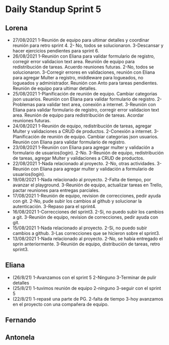 # Daily Standup Sprint 5

## Lorena

* 27/08/2021
1-Reunión de equipo para ultimar detalles y coordinar reunión para retro sprint 4.
2- No, todos se solucionaron.
3-Descansar y hacer ejercicios pendientes para sprint 6.
* 26/08/2021
1-Reunión con Eliana para validar formulario de registro, corregir error validacion text area.
Reunión de equipo para redistribución de tareas.
Acuerdo reuniones futuras.
2-No, todos se solucionaron.
3-Corregir errores en validaciones, reunión con Eliana para agregar Multer a registro, middleware para logueados, no logueados y administrador.
Reunión con Anto para tareas pendientes.
Reunión de equipo para ultimar detalles.
* 25/08/2021
1-Planificación de reunión de equipo. Cambiar categorias json usuarios. Reunión con Eliana para validar formulario de registro.
2-Problemas para validar text area, conexión a internet.
3-Reunión con Eliana para validar formulario de registro, corregir error validacion text area.
Reunión de equipo para redistribución de tareas.
Acordar reuniones futuras.
* 24/08/2021
1-Reunión de equipo, redistribución de tareas, agregar Multer y validaciones a CRUD de productos.
2-Conexión a internet.
3-Planificación de reunión de equipo. Cambiar categorias json usuarios. Reunión con Eliana para validar formulario de registro.
* 23/08/2021
1-Reunión con Eliana para agregar multer y validación a formulario de usuarios(login).
2-No.
3-Reunión de equipo, redistribución de tareas, agregar Multer y validaciones a CRUD de productos.
* 22/08/2021
1-Nada relacionado al proyecto.
2-No, otras actividades.
3-Reunión con Eliana para agregar multer y validación a formulario de usuarios(login).
* 19/08/2021
1-Nada relacionado al proyecto.
2-Falta de tiempo, por avanzar el playground.
3-Reunión de equipo, actualizar tareas en Trello, pactar reuniones para entregas parciales.
* 17/08/2021
1-Reunión de equipo, revision de correcciones, pedir ayuda con git.
2-No, pude subir los cambios al github y solucionar la autenticación.
3-Repaso para el sprint4.
* 16/08/2021
1-Correcciones del sprint3.
2-Si, no puedo subir los cambios a git.
3-Reunión de equipo, revision de correcciones, pedir ayuda con git.
* 15/08/2021
1-Nada relacionado al proyecto.
2-Si, no puedo subir cambios a github.
3-Las correcciones que se hicieron sobre el sprint3.
* 13/08/2021
1-Nada relacionado al proyecto.
2-No, se había entregado el sprin anteriormente.
3-Reunión de equipo, distribución de tareas, retro sprint3.

## Eliana
* (26/8/21)
1-Avanzamos con el sprint 5
2-Ninguno
3-Terminar de pulir detalles
* (25/8/21)
1-tuvimos reunión de equipo
2-ninguno
3-seguir con el sprint 5
* (22/8/21)
1-repasé una parte de PG.
2-falta de tiempo
3-hoy avanzamos en el proyecto con una compañera de equipo.

## Fernando

## Antonela
